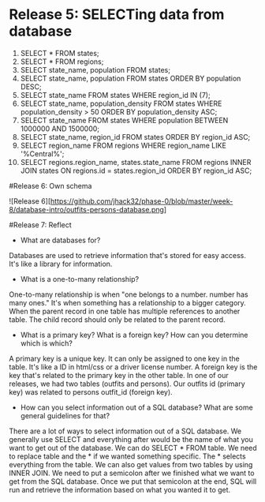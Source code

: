 # Release 5: SELECTing data from database

1. SELECT * FROM states;
2. SELECT * FROM regions;
3. SELECT state_name, population
FROM states;
4. SELECT state_name, population FROM states
ORDER BY population DESC;
5. SELECT state_name FROM states WHERE region_id IN (7);
6. SELECT state_name, population_density FROM states WHERE population_density > 50 ORDER BY population_density ASC;
7. SELECT state_name FROM states WHERE population BETWEEN 1000000 AND 1500000;
8. SELECT state_name, region_id FROM states
ORDER BY region_id ASC;
9. SELECT region_name FROM regions WHERE region_name LIKE '%Central%';
10. SELECT regions.region_name, states.state_name
FROM regions
INNER JOIN states
ON regions.id = states.region_id
ORDER BY region_id ASC;

#Release 6: Own schema

![Release 6][https://github.com/jhack32/phase-0/blob/master/week-8/database-intro/outfits-persons-database.png]

#Release 7: Reflect

- What are databases for?

Databases are used to retrieve information that's stored for easy access. It's like a library for information.

- What is a one-to-many relationship?

One-to-many relationship is when "one belongs to a number. number has many ones." It's when something has a relationship to a bigger category. When the parent record in one table has multiple references to another table. The child record should only be related to the parent record.

- What is a primary key? What is a foreign key? How can you determine which is which?

A primary key is a unique key. It can only be assigned to one key in the table. It's like a ID in html/css or a driver license number.
A foreign key is the key that's related to the primary key in the other table. In one of our releases, we had two tables (outfits and persons). Our outfits id (primary key) was related to persons outfit_id (foreign key).

- How can you select information out of a SQL database? What are some general guidelines for that?

There are a lot of ways to select information out of a SQL database. We generally use SELECT and everything after would be the name of what you want to get out of the database. We can do SELECT * FROM table.
We need to replace table and the * if we wanted something specific. The * selects everything from the table. We can also get values from two tables by using INNER JOIN.
We need to put a semicolon after we finished what we want to get from the SQL database. Once we put that semicolon at the end, SQL will run and retrieve the information based on what you wanted it to get.
